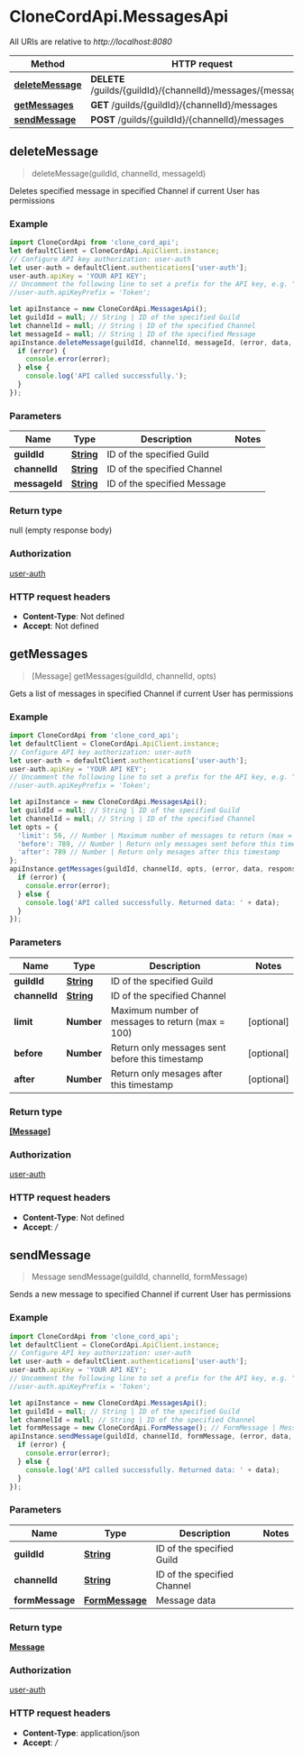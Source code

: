 # CloneCordApi.MessagesApi

All URIs are relative to *http://localhost:8080*

Method | HTTP request | Description
------------- | ------------- | -------------
[**deleteMessage**](MessagesApi.md#deleteMessage) | **DELETE** /guilds/{guildId}/{channelId}/messages/{messageId} | 
[**getMessages**](MessagesApi.md#getMessages) | **GET** /guilds/{guildId}/{channelId}/messages | 
[**sendMessage**](MessagesApi.md#sendMessage) | **POST** /guilds/{guildId}/{channelId}/messages | 



## deleteMessage

> deleteMessage(guildId, channelId, messageId)



Deletes specified message in specified Channel if current User has permissions

### Example

```javascript
import CloneCordApi from 'clone_cord_api';
let defaultClient = CloneCordApi.ApiClient.instance;
// Configure API key authorization: user-auth
let user-auth = defaultClient.authentications['user-auth'];
user-auth.apiKey = 'YOUR API KEY';
// Uncomment the following line to set a prefix for the API key, e.g. "Token" (defaults to null)
//user-auth.apiKeyPrefix = 'Token';

let apiInstance = new CloneCordApi.MessagesApi();
let guildId = null; // String | ID of the specified Guild
let channelId = null; // String | ID of the specified Channel
let messageId = null; // String | ID of the specified Message
apiInstance.deleteMessage(guildId, channelId, messageId, (error, data, response) => {
  if (error) {
    console.error(error);
  } else {
    console.log('API called successfully.');
  }
});
```

### Parameters


Name | Type | Description  | Notes
------------- | ------------- | ------------- | -------------
 **guildId** | [**String**](.md)| ID of the specified Guild | 
 **channelId** | [**String**](.md)| ID of the specified Channel | 
 **messageId** | [**String**](.md)| ID of the specified Message | 

### Return type

null (empty response body)

### Authorization

[user-auth](../README.md#user-auth)

### HTTP request headers

- **Content-Type**: Not defined
- **Accept**: Not defined


## getMessages

> [Message] getMessages(guildId, channelId, opts)



Gets a list of messages in specified Channel if current User has permissions

### Example

```javascript
import CloneCordApi from 'clone_cord_api';
let defaultClient = CloneCordApi.ApiClient.instance;
// Configure API key authorization: user-auth
let user-auth = defaultClient.authentications['user-auth'];
user-auth.apiKey = 'YOUR API KEY';
// Uncomment the following line to set a prefix for the API key, e.g. "Token" (defaults to null)
//user-auth.apiKeyPrefix = 'Token';

let apiInstance = new CloneCordApi.MessagesApi();
let guildId = null; // String | ID of the specified Guild
let channelId = null; // String | ID of the specified Channel
let opts = {
  'limit': 56, // Number | Maximum number of messages to return (max = 100)
  'before': 789, // Number | Return only messages sent before this timestamp
  'after': 789 // Number | Return only mesages after this timestamp
};
apiInstance.getMessages(guildId, channelId, opts, (error, data, response) => {
  if (error) {
    console.error(error);
  } else {
    console.log('API called successfully. Returned data: ' + data);
  }
});
```

### Parameters


Name | Type | Description  | Notes
------------- | ------------- | ------------- | -------------
 **guildId** | [**String**](.md)| ID of the specified Guild | 
 **channelId** | [**String**](.md)| ID of the specified Channel | 
 **limit** | **Number**| Maximum number of messages to return (max &#x3D; 100) | [optional] 
 **before** | **Number**| Return only messages sent before this timestamp | [optional] 
 **after** | **Number**| Return only mesages after this timestamp | [optional] 

### Return type

[**[Message]**](Message.md)

### Authorization

[user-auth](../README.md#user-auth)

### HTTP request headers

- **Content-Type**: Not defined
- **Accept**: */*


## sendMessage

> Message sendMessage(guildId, channelId, formMessage)



Sends a new message to specified Channel if current User has permissions

### Example

```javascript
import CloneCordApi from 'clone_cord_api';
let defaultClient = CloneCordApi.ApiClient.instance;
// Configure API key authorization: user-auth
let user-auth = defaultClient.authentications['user-auth'];
user-auth.apiKey = 'YOUR API KEY';
// Uncomment the following line to set a prefix for the API key, e.g. "Token" (defaults to null)
//user-auth.apiKeyPrefix = 'Token';

let apiInstance = new CloneCordApi.MessagesApi();
let guildId = null; // String | ID of the specified Guild
let channelId = null; // String | ID of the specified Channel
let formMessage = new CloneCordApi.FormMessage(); // FormMessage | Message data
apiInstance.sendMessage(guildId, channelId, formMessage, (error, data, response) => {
  if (error) {
    console.error(error);
  } else {
    console.log('API called successfully. Returned data: ' + data);
  }
});
```

### Parameters


Name | Type | Description  | Notes
------------- | ------------- | ------------- | -------------
 **guildId** | [**String**](.md)| ID of the specified Guild | 
 **channelId** | [**String**](.md)| ID of the specified Channel | 
 **formMessage** | [**FormMessage**](FormMessage.md)| Message data | 

### Return type

[**Message**](Message.md)

### Authorization

[user-auth](../README.md#user-auth)

### HTTP request headers

- **Content-Type**: application/json
- **Accept**: */*


